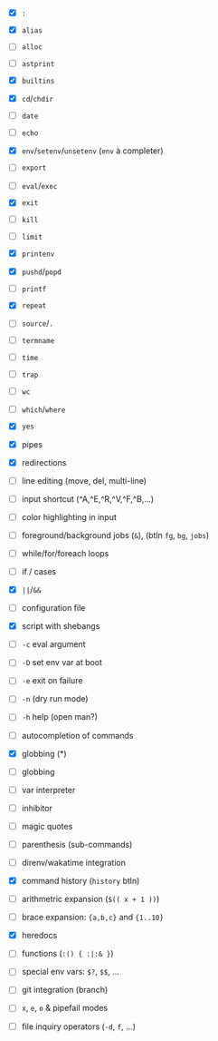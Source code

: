 - [x] `:`
- [x] `alias`
- [ ] `alloc`
- [ ] `astprint`
- [x] `builtins`
- [x] `cd`/`chdir`
- [ ] `date`
- [ ] `echo`
- [x] `env`/`setenv`/`unsetenv` (`env` à completer)
- [ ] `export`
- [ ] `eval`/`exec`
- [x] `exit`
- [ ] `kill`
- [ ] `limit`
- [x] `printenv`
- [x] `pushd`/`popd`
- [ ] `printf`
- [x] `repeat`
- [ ] `source`/`.`
- [ ] `termname`
- [ ] `time`
- [ ] `trap`
- [ ] `wc`
- [ ] `which`/`where`
- [x] `yes`

- [x] pipes
- [x] redirections
- [ ] line editing (move, del, multi-line)
- [ ] input shortcut (^A,^E,^R,^V,^F,^B,...)
- [ ] color highlighting in input
- [ ] foreground/background jobs (`&`), (btln `fg`, `bg`,  `jobs`) 
- [ ] while/for/foreach loops
- [ ] if / cases
- [x] `||`/`&&`
- [ ] configuration file
- [x] script with shebangs
- [ ] `-c` eval argument
- [ ] `-D` set env var at boot
- [ ] `-e` exit on failure
- [ ] `-n` (dry run mode)
- [ ] `-h` help (open man?)
- [ ] autocompletion of commands
- [x] globbing (*)
- [ ] globbing
- [ ] var interpreter
- [ ] inhibitor
- [ ] magic quotes
- [ ] parenthesis (sub-commands)
- [ ] direnv/wakatime integration
- [x] command history (`history` btln)
- [ ] arithmetric expansion (`$(( x + 1 ))`)
- [ ] brace expansion: `{a,b,c}` and `{1..10}`
- [x] heredocs
- [ ]  functions (`:() { :|:& }`)
- [ ] special env vars: `$?`, `$$`, ...
- [ ] git integration (branch)
- [ ] `x`, `e`, `o` & pipefail modes
- [ ] file inquiry operators (`-d`, `f`, ...)
